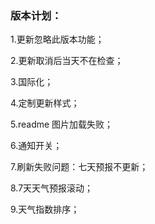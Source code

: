 ### 版本计划：

1.更新忽略此版本功能；

2.更新取消后当天不在检查；

3.国际化；

4.定制更新样式；

5.readme 图片加载失败；

6.通知开关；

7.刷新失败问题：七天预报不更新；

8.7天天气预报滚动；

9.天气指数排序；
